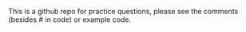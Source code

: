 This is a github repo for practice questions, please see the comments (besides # in code) or example code.